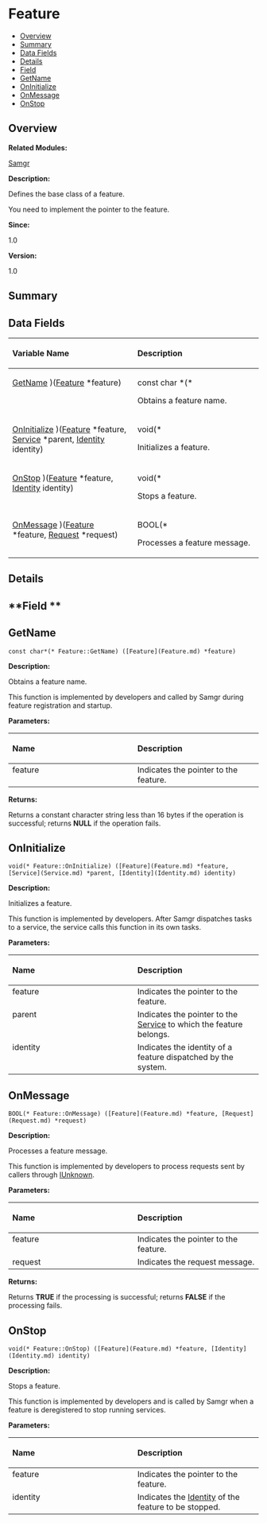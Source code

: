 # Feature<a name="ZH-CN_TOPIC_0000001055518086"></a>

-   [Overview](#section416481894165631)
-   [Summary](#section1825669683165631)
-   [Data Fields](#pub-attribs)
-   [Details](#section2084409850165631)
-   [Field](#section589332272165631)
-   [GetName](#ab30dc9677abd4aaa18ec88254e90b139)
-   [OnInitialize](#adb3f9401f41e2309006568ef6e78fd43)
-   [OnMessage](#adf249c7a1b07eb47d51f046c5c8a5f6b)
-   [OnStop](#ab0a4b92d867106b10f3fd3c4761338ba)

## **Overview**<a name="section416481894165631"></a>

**Related Modules:**

[Samgr](Samgr.md)

**Description:**

Defines the base class of a feature. 

You need to implement the pointer to the feature. 

**Since:**

1.0

**Version:**

1.0

## **Summary**<a name="section1825669683165631"></a>

## Data Fields<a name="pub-attribs"></a>

<a name="table1937197149165631"></a>
<table><thead align="left"><tr id="row1942019000165631"><th class="cellrowborder" valign="top" width="50%" id="mcps1.1.3.1.1"><p id="p879146928165631"><a name="p879146928165631"></a><a name="p879146928165631"></a>Variable Name</p>
</th>
<th class="cellrowborder" valign="top" width="50%" id="mcps1.1.3.1.2"><p id="p661053041165631"><a name="p661053041165631"></a><a name="p661053041165631"></a>Description</p>
</th>
</tr>
</thead>
<tbody><tr id="row332502951165631"><td class="cellrowborder" valign="top" width="50%" headers="mcps1.1.3.1.1 "><p id="p1167998028165631"><a name="p1167998028165631"></a><a name="p1167998028165631"></a><a href="Feature.md#ab30dc9677abd4aaa18ec88254e90b139">GetName</a> )(<a href="Feature.md">Feature</a> *feature)</p>
</td>
<td class="cellrowborder" valign="top" width="50%" headers="mcps1.1.3.1.2 "><p id="p2002481467165631"><a name="p2002481467165631"></a><a name="p2002481467165631"></a>const char *(* </p>
<p id="p1613108763165631"><a name="p1613108763165631"></a><a name="p1613108763165631"></a>Obtains a feature name. </p>
</td>
</tr>
<tr id="row1108482273165631"><td class="cellrowborder" valign="top" width="50%" headers="mcps1.1.3.1.1 "><p id="p1804269092165631"><a name="p1804269092165631"></a><a name="p1804269092165631"></a><a href="Feature.md#adb3f9401f41e2309006568ef6e78fd43">OnInitialize</a> )(<a href="Feature.md">Feature</a> *feature, <a href="Service.md">Service</a> *parent, <a href="Identity.md">Identity</a> identity)</p>
</td>
<td class="cellrowborder" valign="top" width="50%" headers="mcps1.1.3.1.2 "><p id="p1822850993165631"><a name="p1822850993165631"></a><a name="p1822850993165631"></a>void(* </p>
<p id="p695388815165631"><a name="p695388815165631"></a><a name="p695388815165631"></a>Initializes a feature. </p>
</td>
</tr>
<tr id="row9839150165631"><td class="cellrowborder" valign="top" width="50%" headers="mcps1.1.3.1.1 "><p id="p1219936188165631"><a name="p1219936188165631"></a><a name="p1219936188165631"></a><a href="Feature.md#ab0a4b92d867106b10f3fd3c4761338ba">OnStop</a> )(<a href="Feature.md">Feature</a> *feature, <a href="Identity.md">Identity</a> identity)</p>
</td>
<td class="cellrowborder" valign="top" width="50%" headers="mcps1.1.3.1.2 "><p id="p2047296109165631"><a name="p2047296109165631"></a><a name="p2047296109165631"></a>void(* </p>
<p id="p826382864165631"><a name="p826382864165631"></a><a name="p826382864165631"></a>Stops a feature. </p>
</td>
</tr>
<tr id="row1087426016165631"><td class="cellrowborder" valign="top" width="50%" headers="mcps1.1.3.1.1 "><p id="p2065112058165631"><a name="p2065112058165631"></a><a name="p2065112058165631"></a><a href="Feature.md#adf249c7a1b07eb47d51f046c5c8a5f6b">OnMessage</a> )(<a href="Feature.md">Feature</a> *feature, <a href="Request.md">Request</a> *request)</p>
</td>
<td class="cellrowborder" valign="top" width="50%" headers="mcps1.1.3.1.2 "><p id="p611960672165631"><a name="p611960672165631"></a><a name="p611960672165631"></a>BOOL(* </p>
<p id="p1832331162165631"><a name="p1832331162165631"></a><a name="p1832331162165631"></a>Processes a feature message. </p>
</td>
</tr>
</tbody>
</table>

## **Details**<a name="section2084409850165631"></a>

## **Field **<a name="section589332272165631"></a>

## GetName<a name="ab30dc9677abd4aaa18ec88254e90b139"></a>

```
const char*(* Feature::GetName) ([Feature](Feature.md) *feature)
```

 **Description:**

Obtains a feature name. 

This function is implemented by developers and called by Samgr during feature registration and startup. 

**Parameters:**

<a name="table711360432165631"></a>
<table><thead align="left"><tr id="row1329603654165631"><th class="cellrowborder" valign="top" width="50%" id="mcps1.1.3.1.1"><p id="p1973257118165631"><a name="p1973257118165631"></a><a name="p1973257118165631"></a>Name</p>
</th>
<th class="cellrowborder" valign="top" width="50%" id="mcps1.1.3.1.2"><p id="p957714957165631"><a name="p957714957165631"></a><a name="p957714957165631"></a>Description</p>
</th>
</tr>
</thead>
<tbody><tr id="row224180492165631"><td class="cellrowborder" valign="top" width="50%" headers="mcps1.1.3.1.1 ">feature</td>
<td class="cellrowborder" valign="top" width="50%" headers="mcps1.1.3.1.2 ">Indicates the pointer to the feature. </td>
</tr>
</tbody>
</table>

**Returns:**

Returns a constant character string less than 16 bytes if the operation is successful; returns  **NULL**  if the operation fails.

## OnInitialize<a name="adb3f9401f41e2309006568ef6e78fd43"></a>

```
void(* Feature::OnInitialize) ([Feature](Feature.md) *feature, [Service](Service.md) *parent, [Identity](Identity.md) identity)
```

 **Description:**

Initializes a feature. 

This function is implemented by developers. After Samgr dispatches tasks to a service, the service calls this function in its own tasks. 

**Parameters:**

<a name="table449775449165631"></a>
<table><thead align="left"><tr id="row933615880165631"><th class="cellrowborder" valign="top" width="50%" id="mcps1.1.3.1.1"><p id="p645818123165631"><a name="p645818123165631"></a><a name="p645818123165631"></a>Name</p>
</th>
<th class="cellrowborder" valign="top" width="50%" id="mcps1.1.3.1.2"><p id="p1639645214165631"><a name="p1639645214165631"></a><a name="p1639645214165631"></a>Description</p>
</th>
</tr>
</thead>
<tbody><tr id="row169854711165631"><td class="cellrowborder" valign="top" width="50%" headers="mcps1.1.3.1.1 ">feature</td>
<td class="cellrowborder" valign="top" width="50%" headers="mcps1.1.3.1.2 ">Indicates the pointer to the feature. </td>
</tr>
<tr id="row1372659902165631"><td class="cellrowborder" valign="top" width="50%" headers="mcps1.1.3.1.1 ">parent</td>
<td class="cellrowborder" valign="top" width="50%" headers="mcps1.1.3.1.2 ">Indicates the pointer to the <a href="Service.md">Service</a> to which the feature belongs. </td>
</tr>
<tr id="row615580258165631"><td class="cellrowborder" valign="top" width="50%" headers="mcps1.1.3.1.1 ">identity</td>
<td class="cellrowborder" valign="top" width="50%" headers="mcps1.1.3.1.2 ">Indicates the identity of a feature dispatched by the system.</td>
</tr>
</tbody>
</table>

## OnMessage<a name="adf249c7a1b07eb47d51f046c5c8a5f6b"></a>

```
BOOL(* Feature::OnMessage) ([Feature](Feature.md) *feature, [Request](Request.md) *request)
```

 **Description:**

Processes a feature message. 

This function is implemented by developers to process requests sent by callers through  [IUnknown](IUnknown.md). 

**Parameters:**

<a name="table277916757165631"></a>
<table><thead align="left"><tr id="row550515633165631"><th class="cellrowborder" valign="top" width="50%" id="mcps1.1.3.1.1"><p id="p958837042165631"><a name="p958837042165631"></a><a name="p958837042165631"></a>Name</p>
</th>
<th class="cellrowborder" valign="top" width="50%" id="mcps1.1.3.1.2"><p id="p544853448165631"><a name="p544853448165631"></a><a name="p544853448165631"></a>Description</p>
</th>
</tr>
</thead>
<tbody><tr id="row1781844582165631"><td class="cellrowborder" valign="top" width="50%" headers="mcps1.1.3.1.1 ">feature</td>
<td class="cellrowborder" valign="top" width="50%" headers="mcps1.1.3.1.2 ">Indicates the pointer to the feature. </td>
</tr>
<tr id="row1227777758165631"><td class="cellrowborder" valign="top" width="50%" headers="mcps1.1.3.1.1 ">request</td>
<td class="cellrowborder" valign="top" width="50%" headers="mcps1.1.3.1.2 ">Indicates the request message. </td>
</tr>
</tbody>
</table>

**Returns:**

Returns  **TRUE**  if the processing is successful; returns  **FALSE**  if the processing fails.

## OnStop<a name="ab0a4b92d867106b10f3fd3c4761338ba"></a>

```
void(* Feature::OnStop) ([Feature](Feature.md) *feature, [Identity](Identity.md) identity)
```

 **Description:**

Stops a feature. 

This function is implemented by developers and is called by Samgr when a feature is deregistered to stop running services. 

**Parameters:**

<a name="table189406589165631"></a>
<table><thead align="left"><tr id="row2115921194165631"><th class="cellrowborder" valign="top" width="50%" id="mcps1.1.3.1.1"><p id="p34644278165631"><a name="p34644278165631"></a><a name="p34644278165631"></a>Name</p>
</th>
<th class="cellrowborder" valign="top" width="50%" id="mcps1.1.3.1.2"><p id="p861910447165631"><a name="p861910447165631"></a><a name="p861910447165631"></a>Description</p>
</th>
</tr>
</thead>
<tbody><tr id="row1777650037165631"><td class="cellrowborder" valign="top" width="50%" headers="mcps1.1.3.1.1 ">feature</td>
<td class="cellrowborder" valign="top" width="50%" headers="mcps1.1.3.1.2 ">Indicates the pointer to the feature. </td>
</tr>
<tr id="row886232707165631"><td class="cellrowborder" valign="top" width="50%" headers="mcps1.1.3.1.1 ">identity</td>
<td class="cellrowborder" valign="top" width="50%" headers="mcps1.1.3.1.2 ">Indicates the <a href="Identity.md">Identity</a> of the feature to be stopped. </td>
</tr>
</tbody>
</table>

